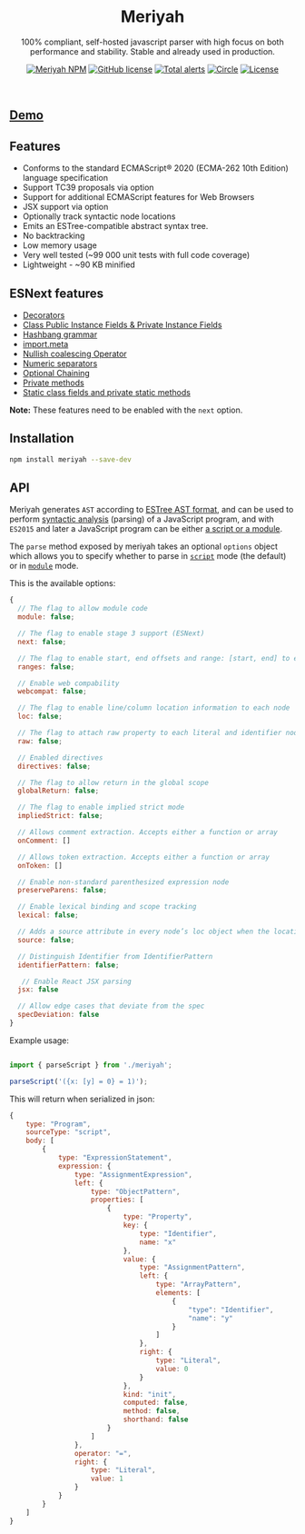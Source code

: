 <h1 align="center">Meriyah</h1>

<p align="center"> 100% compliant, self-hosted javascript parser with high focus on both performance and stability. Stable and already used in production.</p>

<p align="center">
    <a href="https://www.npmjs.com/package/meriyah"><img src="https://img.shields.io/npm/v/meriyah.svg?style=flat-square" alt="Meriyah NPM"/></a>
    <a href="https://lgtm.com/projects/g/meriyah/meriyah/context:javascript"><img src="https://img.shields.io/lgtm/grade/javascript/g/meriyah/meriyah.svg?logo=lgtm&logoWidth=18" alt="GitHub license" /></a>
    <a href="https://lgtm.com/projects/g/meriyah/meriyah/alerts"><img src="https://img.shields.io/lgtm/alerts/g/meriyah/meriyah.svg?logo=lgtm&logoWidth=18" alt="Total alerts" /></a>
    <a href="https://circleci.com/gh/meriyah/meriyah"><img src="https://circleci.com/gh/meriyah/meriyah.svg?style=svg" alt="Circle" /></a>
    <a href="https://github.com/meriyah/meriyah/blob/master/LICENSE.md"><img src="https://img.shields.io/github/license/meriyah/meriyah.svg" alt="License" /></a>

</p>

<br>

## [Demo](https://meriyah.github.io/meriyah)

## Features

* Conforms to the standard ECMAScript® 2020 (ECMA-262 10th Edition) language specification
* Support TC39 proposals via option
* Support for additional ECMAScript features for Web Browsers
* JSX support via option
* Optionally track syntactic node locations
* Emits an ESTree-compatible abstract syntax tree.
* No backtracking
* Low memory usage
* Very well tested (~99 000 unit tests with full code coverage)
* Lightweight - ~90 KB minified

## ESNext features

* [Decorators](https://github.com/tc39/proposal-decorators)
* [Class Public Instance Fields & Private Instance Fields](https://github.com/tc39/proposal-class-fields)
* [Hashbang grammar](https://github.com/tc39/proposal-hashbang)
* [import.meta](https://github.com/tc39/proposal-import-meta)
* [Nullish coalescing Operator](https://github.com/tc39/proposal-nullish-coalescing)
* [Numeric separators](https://github.com/tc39/proposal-numeric-separator)
* [Optional Chaining](https://github.com/tc39/proposal-optional-chaining)
* [Private methods](https://github.com/tc39/proposal-private-methods)
* [Static class fields and private static methods](https://github.com/tc39/proposal-static-class-features/)

**Note:** These features need to be enabled with the `next` option.

## Installation

```sh
npm install meriyah --save-dev
```

## API

Meriyah generates `AST` according to [ESTree AST format](https://github.com/estree/estree), and can be used to perform [syntactic analysis](https://en.wikipedia.org/wiki/Parsing) (parsing) of a JavaScript program, and with `ES2015` and later a JavaScript program can be either [a script or a module](https://tc39.github.io/ecma262/index.html#sec-ecmascript-language-scripts-and-modules).

The `parse` method exposed by meriyah takes an optional `options` object which allows you to specify whether to parse in [`script`](https://tc39.github.io/ecma262/#sec-parse-script) mode (the default) or in [`module`](https://tc39.github.io/ecma262/#sec-parsemodule) mode.

This is the available options:

```js
{
  // The flag to allow module code
  module: false;

  // The flag to enable stage 3 support (ESNext)
  next: false;

  // The flag to enable start, end offsets and range: [start, end] to each node
  ranges: false;

  // Enable web compability
  webcompat: false;

  // The flag to enable line/column location information to each node
  loc: false;

  // The flag to attach raw property to each literal and identifier node
  raw: false;

  // Enabled directives
  directives: false;

  // The flag to allow return in the global scope
  globalReturn: false;

  // The flag to enable implied strict mode
  impliedStrict: false;

  // Allows comment extraction. Accepts either a function or array
  onComment: []

  // Allows token extraction. Accepts either a function or array
  onToken: []

  // Enable non-standard parenthesized expression node
  preserveParens: false;

  // Enable lexical binding and scope tracking
  lexical: false;

  // Adds a source attribute in every node’s loc object when the locations option is `true`
  source: false;

  // Distinguish Identifier from IdentifierPattern
  identifierPattern: false;

   // Enable React JSX parsing
  jsx: false

  // Allow edge cases that deviate from the spec
  specDeviation: false
}
```

Example usage:

```js

import { parseScript } from './meriyah';

parseScript('({x: [y] = 0} = 1)');

```

This will return when serialized in json:

```js
{
    type: "Program",
    sourceType: "script",
    body: [
        {
            type: "ExpressionStatement",
            expression: {
                type: "AssignmentExpression",
                left: {
                    type: "ObjectPattern",
                    properties: [
                        {
                            type: "Property",
                            key: {
                                type: "Identifier",
                                name: "x"
                            },
                            value: {
                                type: "AssignmentPattern",
                                left: {
                                    type: "ArrayPattern",
                                    elements: [
                                        {
                                            "type": "Identifier",
                                            "name": "y"
                                        }
                                    ]
                                },
                                right: {
                                    type: "Literal",
                                    value: 0
                                }
                            },
                            kind: "init",
                            computed: false,
                            method: false,
                            shorthand: false
                        }
                    ]
                },
                operator: "=",
                right: {
                    type: "Literal",
                    value: 1
                }
            }
        }
    ]
}
```
